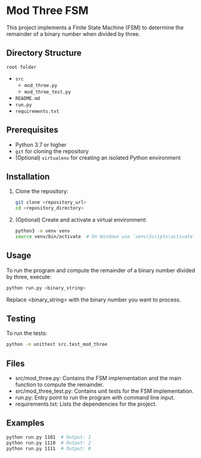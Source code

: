 # Mod Three FSM

This project implements a Finite State Machine (FSM) to determine the remainder of a binary number when divided by three.

## Directory Structure

`root folder`

- `src`
  - `mod_three.py`
  - `mod_three_test.py`
- `README.md`
- `run.py`
- `requirements.txt`

## Prerequisites

- Python 3.7 or higher
- `git` for cloning the repository
- (Optional) `virtualenv` for creating an isolated Python environment

## Installation

1. Clone the repository:

   ```sh
   git clone <repository_url>
   cd <repository_directory>
   ```

2. (Optional) Create and activate a virtual environment:

   ```sh
   python3 -m venv venv
   source venv/bin/activate  # On Windows use `venv\Scripts\activate`
   ```

## Usage

To run the program and compute the remainder of a binary number divided by three, execute:

```sh
python run.py <binary_string>
```

Replace <binary_string> with the binary number you want to process.

## Testing

To run the tests:

```sh
python -m unittest src.test_mod_three
```

## Files

- src/mod_three.py: Contains the FSM implementation and the main function to compute the remainder.
- src/mod_three_test.py: Contains unit tests for the FSM implementation.
- run.py: Entry point to run the program with command line input.
- requirements.txt: Lists the dependencies for the project.

## Examples

```sh
python run.py 1101  # Output: 1
python run.py 1110  # Output: 2
python run.py 1111  # Output: 0
```
